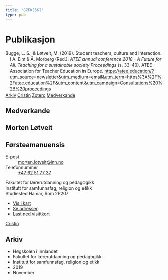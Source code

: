 ```yaml
---
title: "87FKJ5KI"
type: pub
---
```

<h1>Publikasjon</h1>
<article id="csl-bib-container-87FKJ5KI" class="csl-bib-container">
  <div class="csl-bib-body" style="line-height: 1.35; padding-left: 1em; text-indent:-1em;">
  <div class="csl-entry">Bugge, L. S., &amp; L&#xF8;tveit, M. (2019). Student teachers, culture and interaction. I A. Elm &amp; &#xC5;. Morberg (Red.), <i>ATEE annual conference 2018 - A Future for All. Teaching for a sustainable society Proceedings</i> (s. 33&#x2013;40). ATEE - Association for Teacher Education in Europe. <a href="https://atee.education/?utm_source=newsletter&amp;utm_medium=email&amp;utm_term=https%3A%2F%2Fatee.education%2F&amp;utm_content&amp;utm_campaign=Consultations%20%2B%20proceedings">https://atee.education/?utm_source=newsletter&amp;utm_medium=email&amp;utm_term=https%3A%2F%2Fatee.education%2F&amp;utm_content&amp;utm_campaign=Consultations%20%2B%20proceedings</a></div>
</div>
  <div class="csl-bib-buttons">
    <a href="#taxonomy-article-87FKJ5KI" class="csl-bib-button">Arkiv</a>
    <a href alt="Cristin URL" class="csl-bib-button">Cristin</a>
    <a href alt="Zotero URL" class="csl-bib-button">Zotero</a>
    <a href="#contributors-article-87FKJ5KI" class="csl-bib-button">Medverkande</a>
  </div>
  <div id="csl-bib-meta-container-87FKJ5KI"></div>
</article>
<div id="csl-bib-meta-87FKJ5KI" class="csl-bib-meta">
  <article id="contributors-article-87FKJ5KI" class="contributors-article">
    <h1>Medverkande</h1>
    <div class="personas">
<div class="vrtx-hinn-person-card">
<div class="photo">
<i class="lar la-user-circle missing-person"></i>
</div>
<div class="info">
<hgroup><h1>Morten Løtveit</h1>
<h2>Førsteamanuensis</h2>
</hgroup><dl>
<dt>E-post</dt>
<dd>
<a href="mailto:morten.lotveit@inn.no">morten.lotveit@inn.no</a>
</dd>
<dt>Telefonnummer</dt>
<dd><a href="tel:+4762517737">
+47 62 51 77 37
</a></dd>
</dl>
<p>
Fakultet for lærerutdanning og pedagogikk<br>
Institutt for samfunnsfag, religion og etikk<br>
Studiested Hamar,
Rom 2P207
</p>
<ul class="vrtx-hinn-links">
<li><a href="https://www.google.com/maps?q=60.796004,11.072099">Vis i kart</a></li>
<li><a href="https://www.inn.no/finn-en-ansatt/morten-lotveit.html#vrtx-hinn-addresses">Se adresser</a></li>
<li><a href="https://www.inn.no/finn-en-ansatt/morten-lotveit.html?vrtx=vcf">Last ned visittkort</a></li>
</ul>
</div>
</div>
<a href="https://app.cristin.no/persons/show.jsf?id=328236" alt="Cristin URL" class="personas-cristin">Cristin</a>
</div>
  </article>
  <article id="taxonomy-article-87FKJ5KI" class="taxonomy-article">
    <h1>Arkiv</h1>
    <ul>
      <li>Høgskolen i Innlandet</li>
      <li>Fakultet for lærerutdanning og pedagogikk</li>
      <li>Institutt for samfunnsfag, religion og etikk</li>
      <li>2019</li>
      <li>November</li>
    </ul>
  </article>
</div>
